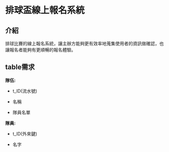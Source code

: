 # 排球盃線上報名系統

## 介紹

排球比賽的線上報名系統，讓主辦方能夠更有效率地蒐集使用者的資訊做確認，也讓報名者能夠有更順暢的報名體驗。

## table需求

**隊伍:**

- t_ID(流水號)

- 名稱

- 隊員名單

**隊員:**

- t_ID(外來鍵)

- 名字
